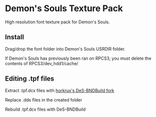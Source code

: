 # Demon's Souls Texture Pack
High resolution font texture pack for Demon's Souls.

## Install
Drag/drop the font folder into Demon's Souls USRDIR folder.

If Demon's Souls has previously been ran on RPCS3, you must delete the contents of RPCS3/dev_hdd1/cache/

## Editing .tpf files
Extract .tpf.dcx files with [horkrux's DeS-BNDBuild fork](https://github.com/horkrux/DeS-BNDBuild/releases)

Replace .dds files in the created folder

Rebuild .tpf.dcx files with DeS-BNDBuild
